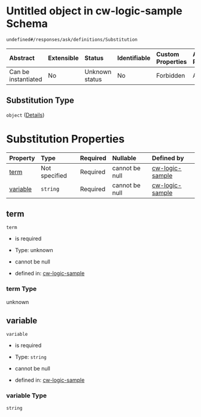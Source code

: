 # Untitled object in cw-logic-sample Schema

```txt
undefined#/responses/ask/definitions/Substitution
```

| Abstract            | Extensible | Status         | Identifiable | Custom Properties | Additional Properties | Access Restrictions | Defined In                                                                   |
| :------------------ | :--------- | :------------- | :----------- | :---------------- | :-------------------- | :------------------ | :--------------------------------------------------------------------------- |
| Can be instantiated | No         | Unknown status | No           | Forbidden         | Allowed               | none                | [cw-logic-sample.json\*](schema/cw-logic-sample.json "open original schema") |

## Substitution Type

`object` ([Details](cw-logic-sample-responses-askresponse-definitions-substitution.md))

# Substitution Properties

| Property              | Type          | Required | Nullable       | Defined by                                                                                                                                                                       |
| :-------------------- | :------------ | :------- | :------------- | :------------------------------------------------------------------------------------------------------------------------------------------------------------------------------- |
| [term](#term)         | Not specified | Required | cannot be null | [cw-logic-sample](cw-logic-sample-responses-askresponse-definitions-substitution-properties-term.md "undefined#/responses/ask/definitions/Substitution/properties/term")         |
| [variable](#variable) | `string`      | Required | cannot be null | [cw-logic-sample](cw-logic-sample-responses-askresponse-definitions-substitution-properties-variable.md "undefined#/responses/ask/definitions/Substitution/properties/variable") |

## term

`term`

* is required

* Type: unknown

* cannot be null

* defined in: [cw-logic-sample](cw-logic-sample-responses-askresponse-definitions-substitution-properties-term.md "undefined#/responses/ask/definitions/Substitution/properties/term")

### term Type

unknown

## variable

`variable`

* is required

* Type: `string`

* cannot be null

* defined in: [cw-logic-sample](cw-logic-sample-responses-askresponse-definitions-substitution-properties-variable.md "undefined#/responses/ask/definitions/Substitution/properties/variable")

### variable Type

`string`
